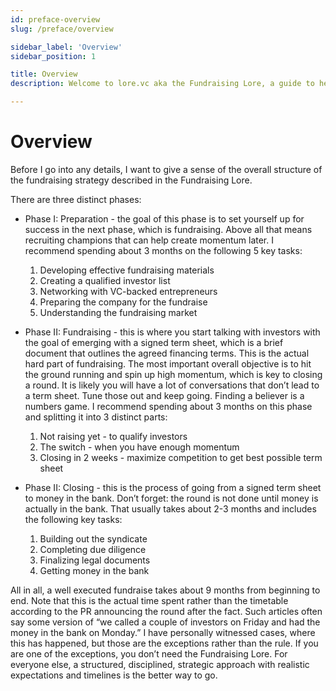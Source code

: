 ```yaml
---
id: preface-overview
slug: /preface/overview

sidebar_label: 'Overview'
sidebar_position: 1

title: Overview
description: Welcome to lore.vc aka the Fundraising Lore, a guide to help founder CEOs successfully raise early-stage VC financing from Silicon Valley investors

---
```


# Overview

Before I go into any details, I want to give a sense of the overall structure of the fundraising strategy described in the Fundraising Lore.

There are three distinct phases:

* Phase I: Preparation - the goal of this phase is to set yourself up for success in the next phase, which is fundraising. Above all that means recruiting champions that can help create momentum later. I recommend spending about 3 months on the following 5 key tasks:
    1. Developing effective fundraising materials 
    2. Creating a qualified investor list 
    3. Networking with VC-backed entrepreneurs 
    4. Preparing the company for the fundraise 
    5. Understanding the fundraising market

* Phase II: Fundraising - this is where you start talking with investors with the goal of emerging with a signed term sheet, which is a brief document that outlines the agreed financing terms. This is the actual hard part of fundraising. The most important overall objective is to hit the ground running and spin up high momentum, which is key to closing a round. It is likely you will have a lot of conversations that don’t lead to a term sheet. Tune those out and keep going. Finding a believer is a numbers game. I recommend spending about 3 months on this phase and splitting it into 3 distinct parts:
    1. Not raising yet - to qualify investors
    2. The switch - when you have enough momentum
    3. Closing in 2 weeks - maximize competition to get best possible term sheet

* Phase II: Closing - this is the process of going from a signed term sheet to money in the bank. Don’t forget: the round is not done until money is actually in the bank. That usually takes about 2-3 months and includes the following key tasks:
    1. Building out the syndicate 
    2. Completing due diligence 
    3. Finalizing legal documents 
    4. Getting money in the bank

All in all, a well executed fundraise takes about 9 months from beginning to end. Note that this is the actual time spent rather than the timetable according to the PR announcing the round after the fact. Such articles often say some version of “we called a couple of investors on Friday and had the money in the bank on Monday.” I have personally witnessed cases, where this has happened, but those are the exceptions rather than the rule. If you are one of the exceptions, you don’t need the Fundraising Lore. For everyone else, a structured, disciplined, strategic approach with realistic expectations and timelines is the better way to go.
